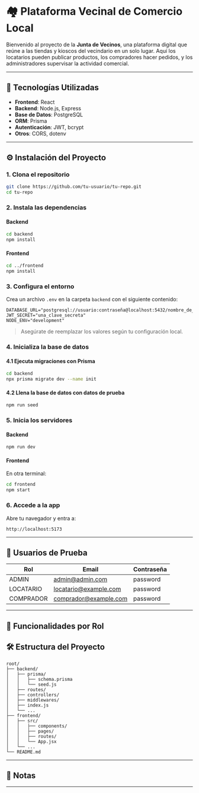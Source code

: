 # 🏘️ Plataforma Vecinal de Comercio Local

Bienvenido al proyecto de la **Junta de Vecinos**, una plataforma digital que reúne a las tiendas y kioscos del vecindario en un solo lugar. Aquí los locatarios pueden publicar productos, los compradores hacer pedidos, y los administradores supervisar la actividad comercial.

---

## 🚀 Tecnologías Utilizadas

- **Frontend**: React
- **Backend**: Node.js, Express
- **Base de Datos**: PostgreSQL
- **ORM**: Prisma
- **Autenticación**: JWT, bcrypt
- **Otros**: CORS, dotenv

---

## ⚙️ Instalación del Proyecto

### 1. Clona el repositorio

```bash
git clone https://github.com/tu-usuario/tu-repo.git
cd tu-repo
```

### 2. Instala las dependencias

#### Backend
```bash
cd backend
npm install
```

#### Frontend
```bash
cd ../frontend
npm install
```

### 3. Configura el entorno

Crea un archivo `.env` en la carpeta `backend` con el siguiente contenido:

```env
DATABASE_URL="postgresql://usuario:contraseña@localhost:5432/nombre_de_tu_db"
JWT_SECRET="una_clave_secreta"
NODE_ENV="development"
```

> Asegúrate de reemplazar los valores según tu configuración local.

### 4. Inicializa la base de datos

#### 4.1 Ejecuta migraciones con Prisma
```bash
cd backend
npx prisma migrate dev --name init
```

#### 4.2 Llena la base de datos con datos de prueba
```bash
npm run seed
```

### 5. Inicia los servidores

#### Backend
```bash
npm run dev
```

#### Frontend
En otra terminal:
```bash
cd frontend
npm start
```

### 6. Accede a la app

Abre tu navegador y entra a:
```
http://localhost:5173
```

---

## 👤 Usuarios de Prueba

| Rol       | Email                    | Contraseña |
|-----------|--------------------------|------------|
| ADMIN     | admin@admin.com          | password   |
| LOCATARIO | locatario@example.com    | password   |
| COMPRADOR | comprador@example.com    | password   |

---

## 🧭 Funcionalidades por Rol


## 🛠️ Estructura del Proyecto

```
root/
├── backend/
│   ├── prisma/
│   │   ├── schema.prisma
│   │   └── seed.js
│   ├── routes/
│   ├── controllers/
│   ├── middlewares/
│   ├── index.js
│   └── ...
├── frontend/
│   ├── src/
│   │   ├── components/
│   │   ├── pages/
│   │   ├── routes/
│   │   └── App.jsx
│   └── ...
└── README.md
```

---

## 📌 Notas

---




